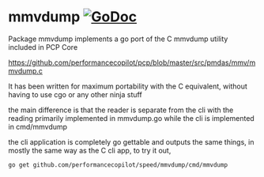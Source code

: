 # mmvdump [![GoDoc](https://godoc.org/github.com/performancecopilot/speed/mmvdump?status.svg)](https://godoc.org/github.com/performancecopilot/speed/mmvdump)

Package mmvdump implements a go port of the C mmvdump utility included in PCP Core

https://github.com/performancecopilot/pcp/blob/master/src/pmdas/mmv/mmvdump.c

It has been written for maximum portability with the C equivalent, without having to use cgo or any other ninja stuff

the main difference is that the reader is separate from the cli with the reading primarily implemented in mmvdump.go while the cli is implemented in cmd/mmvdump

the cli application is completely go gettable and outputs the same things, in mostly the same way as the C cli app, to try it out,

```
go get github.com/performancecopilot/speed/mmvdump/cmd/mmvdump
```
